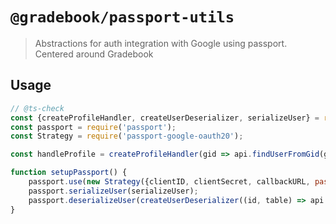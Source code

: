 # `@gradebook/passport-utils`

> Abstractions for auth integration with Google using passport. Centered around Gradebook

## Usage

```javascript
// @ts-check
const {createProfileHandler, createUserDeserializer, serializeUser} = require('@gradebook/passport-utils');
const passport = require('passport');
const Strategy = require('passport-google-oauth20');

const handleProfile = createProfileHandler(gid => api.findUserFromGid(gid));

function setupPassport() {
	passport.use(new Strategy({clientID, clientSecret, callbackURL, passReqToCallback: true}, handleProfile));
	passport.serializeUser(serializeUser);
	passport.deserializeUser(createUserDeserializer((id, table) => api.findUser(id, table), 'my.domain'));
}
```
